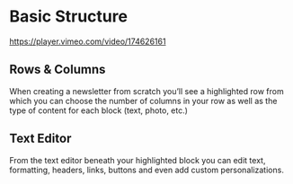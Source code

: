 # Basic Structure

https://player.vimeo.com/video/174626161

## Rows & Columns

When creating a newsletter from scratch you’ll see a highlighted row from which you can choose the number of columns
in your row as well as the type of content for each block (text, photo, etc.)

## Text Editor

From the text editor beneath your highlighted block you can edit text, formatting, headers, links, buttons
and even add custom personalizations.

